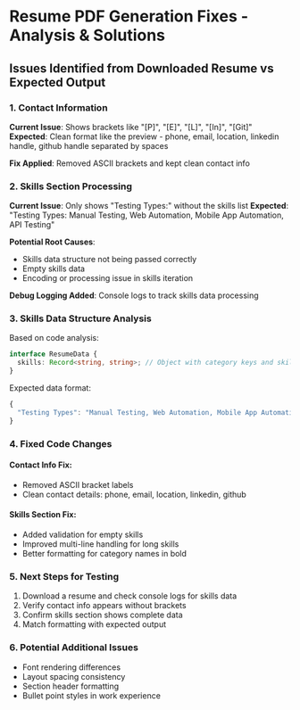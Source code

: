 # Resume PDF Generation Fixes - Analysis & Solutions

## Issues Identified from Downloaded Resume vs Expected Output

### 1. Contact Information
**Current Issue**: Shows brackets like "[P]", "[E]", "[L]", "[In]", "[Git]"
**Expected**: Clean format like the preview - phone, email, location, linkedin handle, github handle separated by spaces

**Fix Applied**: Removed ASCII brackets and kept clean contact info

### 2. Skills Section Processing
**Current Issue**: Only shows "Testing Types:" without the skills list
**Expected**: "Testing Types: Manual Testing, Web Automation, Mobile App Automation, API Testing"

**Potential Root Causes**:
- Skills data structure not being passed correctly
- Empty skills data
- Encoding or processing issue in skills iteration

**Debug Logging Added**: Console logs to track skills data processing

### 3. Skills Data Structure Analysis
Based on code analysis:
```typescript
interface ResumeData {
  skills: Record<string, string>; // Object with category keys and skill strings as values
}
```

Expected data format:
```javascript
{
  "Testing Types": "Manual Testing, Web Automation, Mobile App Automation, API Testing"
}
```

### 4. Fixed Code Changes

#### Contact Info Fix:
- Removed ASCII bracket labels
- Clean contact details: phone, email, location, linkedin, github

#### Skills Section Fix:
- Added validation for empty skills
- Improved multi-line handling for long skills
- Better formatting for category names in bold

### 5. Next Steps for Testing
1. Download a resume and check console logs for skills data
2. Verify contact info appears without brackets
3. Confirm skills section shows complete data
4. Match formatting with expected output

### 6. Potential Additional Issues
- Font rendering differences
- Layout spacing consistency
- Section header formatting
- Bullet point styles in work experience
